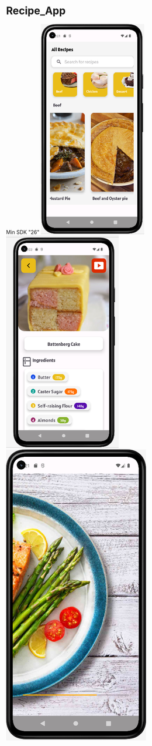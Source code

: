 # Recipe_App
Min SDK "26"
![0](https://github.com/Eshdel/Recipe_App/blob/main/Screenshot_2.png)
![0](https://github.com/Eshdel/Recipe_App/blob/main/Screenshot_1.png)
![0](https://github.com/Eshdel/Recipe_App/blob/main/Screenshot_3.png)
